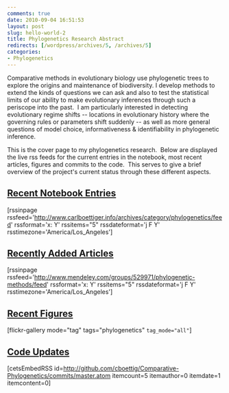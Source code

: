 ```yaml
---
comments: true
date: 2010-09-04 16:51:53
layout: post
slug: hello-world-2
title: Phylogenetics Research Abstract
redirects: [/wordpress/archives/5, /archives/5]
categories:
- Phylogenetics
---
```


Comparative methods in evolutionary biology use phylogenetic trees to explore the origins and maintenance of biodiversity. I develop methods to extend the kinds of questions we can ask and also to test the statistical limits of our ability to make evolutionary inferences through such a periscope into the past.  I am particularly interested in detecting evolutionary regime shifts -- locations in evolutionary history where the governing rules or parameters shift suddenly -- as well as more general questions of model choice, informativeness & identifiability in phylogenetic inference.

This is the cover page to my phylogenetics research.  Below are displayed the live rss feeds for the current entries in the notebook, most recent articles, figures and commits to the code.  This serves to give a brief overview of the project's current status through these different aspects.


## [Recent Notebook Entries](http://www.carlboettiger.info/archives/category/phylogenetics)


[rssinpage rssfeed='http://www.carlboettiger.info/archives/category/phylogenetics/feed' rssformat='x: Y' rssitems="5" rssdateformat='j F Y' rsstimezone='America/Los_Angeles']




## [Recently Added Articles](http://www.mendeley.com/groups/529971/phylogenetic-methods/overview/)


[rssinpage rssfeed='http://www.mendeley.com/groups/529971/phylogenetic-methods/feed' rssformat='x: Y' rssitems="5" rssdateformat='j F Y' rsstimezone='America/Los_Angeles']


## [Recent Figures](http://www.flickr.com/photos/cboettig/tags/phylogenetics/)


[flickr-gallery mode="tag" tags="phylogenetics" `tag_mode="all"`]


## [Code Updates](http://github.com/cboettig/Comparative-Phylogenetics)


[cetsEmbedRSS id=http://github.com/cboettig/Comparative-Phylogenetics/commits/master.atom itemcount=5 itemauthor=0 itemdate=1 itemcontent=0]
